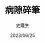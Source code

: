 ---
title: "病隙碎筆"
author: '史鐵生'
date: '2023/06/25'
isbn: '978-7-5404-8343-2'
imageDir: ''
blockquote: '「」'
---